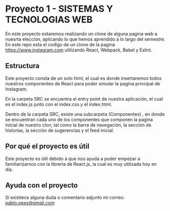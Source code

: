 
# Proyecto 1 - SISTEMAS Y TECNOLOGIAS WEB

En este proyecto estaremos realizando un clone de alguna pagina web a nuesrta elección, aplicando lo que hemos aprendido 
a lo largo del semestre.
En este repo esta el codigo de un clone de la pagina https://www.instagram.com utilizando React, Webpack, Babel y Eslint. 


## Estructura
Este proyecto consta de un solo html, el cual es donde insertaremos todos nuestros componentes de React para poder simular la pagina principal de Instagram.

En la carpeta SRC se encuentra el entry point de nuestra aplicación, el cual es el index.js junto con el index.css y el index.html.

Dentro de la carpeta SRC, existe una subcarpeta (Componentes) , en donde se encuentran cada uno de los componentes que componen la pagina inicial de nuestro clon, tal como la barra de navegación, la sección de historias, la sección de sugerencias y el feed inicial.


## Por qué el proyecto es útil

Este proyecto es útil debido a que nos ayuda a poder empezar a familiarizarnos con la libreria de React.js, la cual es muy utilizada hoy en día.
## Ayuda con el proyecto

Si existiece alguna duda o comentario adjunto mi correo: pablo.pees@gmail.com